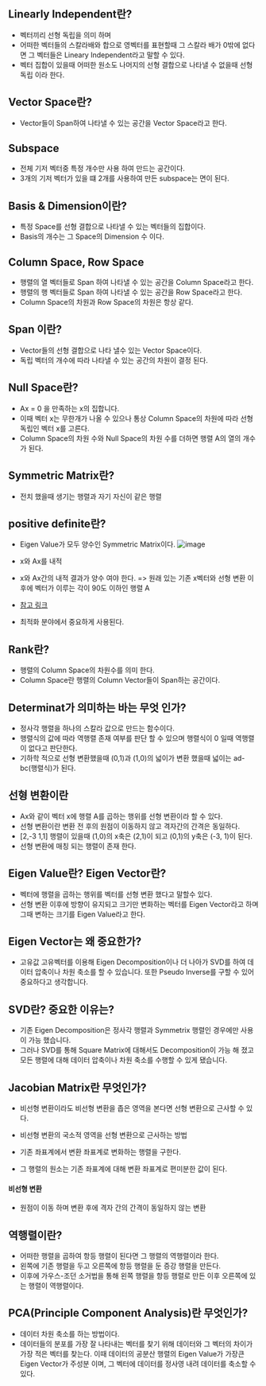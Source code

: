 ## Linearly Independent란?
- 벡터끼리 선형 독립을 의미 하며 
- 어떠한 벡터들의 스칼라배와 합으로 영벡터를 표현할때 그 스칼라 배가 0밖에 없다면 그 벡터들은 Lineary Independent라고 말할 수 있다.
- 벡터 집합이 있을때 어떠한 원소도 나머지의 선형 결합으로 나타낼 수 없을때 선형 독립 이라 한다.

## Vector Space란?
- Vector들이 Span하여 나타낼 수 있는 공간을 Vector Space라고 한다.

## Subspace
- 전체 기저 벡터중 특정 개수만 사용 하여 만드는 공간이다.
- 3개의 기저 벡터가 있을 떄 2개를 사용하여 만든 subspace는 면이 된다.

## Basis & Dimension이란?
- 특정 Space를 선형 결합으로 나타낼 수 있는 벡터들의 집합이다.
- Basis의 개수는 그 Space의 Dimension 수 이다.

## Column Space, Row Space
- 행렬의 열 벡터들로 Span 하여 나타낼 수 있는 공간을 Column Space라고 한다.
- 행렬의 행 벡터들로 Span 하여 나타낼 수 있는 공간을 Row Space라고 한다.
- Column Space의 차원과 Row Space의 차원은 항상 같다.

## Span 이란?
- Vector들의 선형 결합으로 나타 낼수 있는 Vector Space이다.
- 독립 벡터의 개수에 따라 나타낼 수 있는 공간의 차원이 결정 된다.

## Null Space란?
- Ax = 0 을 만족하는 x의 집합니다.
- 이때 벡터 x는 무한개가 나올 수 있으나 통상 Column Space의 차원에 따라 선형 독립인 벡터 x를 고른다. 
- Column Space의 차원 수와 Null Space의 차원 수를 더하면 행렬 A의 열의 개수가 된다.

## Symmetric Matrix란?
- 전치 했을때 생기는 행렬과 자기 자신이 같은 행렬

## positive definite란?
- Eigen Value가 모두 양수인 Symmetric Matrix이다.
![image](https://user-images.githubusercontent.com/38881179/232941483-ebe131e9-6c1c-44e4-88ef-8706ce5d8cc6.png)

- x와 Ax를 내적
- x와 Ax간의 내적 결과가 양수 여야 한다. => 원래 있는 기존 x벡터와 선형 변환 이후에 벡터가 이루는 각이 90도 이하인 행렬 A
- [참고 링크](https://angeloyeo.github.io/2021/12/20/positive_definite.html)
- 최적화 분야에서 중요하게 사용된다.

## Rank란?
- 행렬의 Column Space의 차원수를 의미 한다.
- Column Space란 행렬의 Column Vector들이 Span하는 공간이다.

## Determinat가 의미하는 바는 무엇 인가?
- 정사각 행렬을 하나의 스칼라 값으로 만드는 함수이다.
- 행렬식의 값에 따라 역행렬 존재 여부를 판단 할 수 있으며 행렬식이 0 일때 역행렬이 없다고 판단한다.
- 기하학 적으로 선형 변환했을때 (0,1)과 (1,0)의 넓이가 변환 했을때 넓이는 ad-bc(행렬식)가 된다.

## 선형 변환이란
- Ax와 같이 벡터 x에 행렬 A를 곱하는 행위를 선형 변환이라 할 수 있다.
- 선형 변환이란 변환 전 후의 원점이 이동하지 않고 격자간의 간격은 동일하다.
- [2,-3
   1,1] 행렬이 있을때 (1,0)의 x축은 (2,1)이 되고 (0,1)의 y축은 (-3, 1)이 된다.
- 선형 변환에 매칭 되는 행렬이 존재 한다.

## Eigen Value란? Eigen Vector란?
- 벡터에 행렬을 곱하는 행위를 벡터를 선형 변환 했다고 말할수 있다.
- 선형 변환 이후에 방향이 유지되고 크기만 변화하는 벡터를 Eigen Vector라고 하며 그때 변하는 크기를 Eigen Value라고 한다.

## Eigen Vector는 왜 중요한가?
- 고유값 고유벡터를 이용해 Eigen Decomposition이나 더 나아가 SVD를 하여 데이터 압축이나 차원 축소를 할 수 있습니다. 또한 Pseudo Inverse를 구할 수 있어 중요하다고 생각합니다.

## SVD란? 중요한 이유는?
- 기존 Eigen Decomposition은 정사각 행렬과 Symmetrix 행렬인 경우에만 사용이 가능 했습니다.
- 그러나 SVD를 통해 Square Matrix에 대해서도 Decomposition이 가능 해 졌고 모든 행렬에 대해 데이터 압축이나 차원 축소를 수행할 수 있게 됐습니다.

## Jacobian Matrix란 무엇인가?
- 비선형 변환이라도 비선형 변환을 좁은 영역을 본다면 선형 변환으로 근사할 수 있다. 
- 비선형 변환의 국소적 영역을 선형 변환으로 근사하는 방법

- 기존 좌표계에서 변환 좌표계로 변화하는 행렬을 구한다.
- 그 행렬의 원소는 기존 좌표계에 대해 변환 좌표계로 편미분한 값이 된다.

#### 비선형 변환
- 원점이 이동 하며 변환 후에 격자 간의 간격이 동일하지 않는 변환


## 역행렬이란?
- 어떠한 행렬을 곱하여 항등 행렬이 된다면 그 행렬의 역행렬이라 한다.
- 왼쪽에 기존 행렬을 두고 오른쪽에 항등 행렬을 둔 증강 행렬을 만든다.
- 이후에 가우스-조던 소거법을 통해 왼쪽 행렬을 항등 행렬로 만든 이후 오른쪽에 있는 행렬이 역행렬이다.

## PCA(Principle Component Analysis)란 무엇인가?
- 데이터 차원 축소를 하는 방법이다.
- 데이터들의 분포를 가장 잘 나타내는 벡터를 찾기 위해 데이터와 그 벡터의 차이가 가장 적은 벡터를 찾는다. 이때 데이터의 공분산 행렬의 Eigen Value가 가장큰 Eigen Vector가 주성분 이며, 그 벡터에 데이터를 정사영 내려 데이터를 축소할 수 있다.